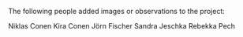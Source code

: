 The following people added images or observations to the project:

Niklas Conen
Kira Conen
Jörn Fischer
Sandra Jeschka
Rebekka Pech
